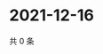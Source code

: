 # 2021-12-16

共 0 条

<!-- BEGIN WEIBO -->
<!-- 最后更新时间 Thu Dec 16 2021 04:09:36 GMT+0800 (China Standard Time) -->

<!-- END WEIBO -->
